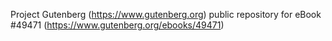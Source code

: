 Project Gutenberg (https://www.gutenberg.org) public repository for eBook #49471 (https://www.gutenberg.org/ebooks/49471)
